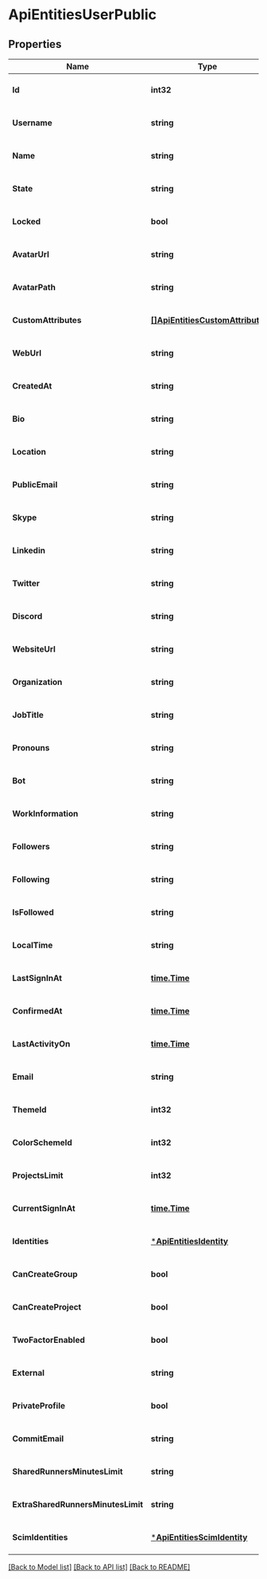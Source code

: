 # ApiEntitiesUserPublic

## Properties
Name | Type | Description | Notes
------------ | ------------- | ------------- | -------------
**Id** | **int32** |  | [optional] [default to null]
**Username** | **string** |  | [optional] [default to null]
**Name** | **string** |  | [optional] [default to null]
**State** | **string** |  | [optional] [default to null]
**Locked** | **bool** |  | [optional] [default to null]
**AvatarUrl** | **string** |  | [optional] [default to null]
**AvatarPath** | **string** |  | [optional] [default to null]
**CustomAttributes** | [**[]ApiEntitiesCustomAttribute**](API_Entities_CustomAttribute.md) |  | [optional] [default to null]
**WebUrl** | **string** |  | [optional] [default to null]
**CreatedAt** | **string** |  | [optional] [default to null]
**Bio** | **string** |  | [optional] [default to null]
**Location** | **string** |  | [optional] [default to null]
**PublicEmail** | **string** |  | [optional] [default to null]
**Skype** | **string** |  | [optional] [default to null]
**Linkedin** | **string** |  | [optional] [default to null]
**Twitter** | **string** |  | [optional] [default to null]
**Discord** | **string** |  | [optional] [default to null]
**WebsiteUrl** | **string** |  | [optional] [default to null]
**Organization** | **string** |  | [optional] [default to null]
**JobTitle** | **string** |  | [optional] [default to null]
**Pronouns** | **string** |  | [optional] [default to null]
**Bot** | **string** |  | [optional] [default to null]
**WorkInformation** | **string** |  | [optional] [default to null]
**Followers** | **string** |  | [optional] [default to null]
**Following** | **string** |  | [optional] [default to null]
**IsFollowed** | **string** |  | [optional] [default to null]
**LocalTime** | **string** |  | [optional] [default to null]
**LastSignInAt** | [**time.Time**](time.Time.md) |  | [optional] [default to null]
**ConfirmedAt** | [**time.Time**](time.Time.md) |  | [optional] [default to null]
**LastActivityOn** | [**time.Time**](time.Time.md) |  | [optional] [default to null]
**Email** | **string** |  | [optional] [default to null]
**ThemeId** | **int32** |  | [optional] [default to null]
**ColorSchemeId** | **int32** |  | [optional] [default to null]
**ProjectsLimit** | **int32** |  | [optional] [default to null]
**CurrentSignInAt** | [**time.Time**](time.Time.md) |  | [optional] [default to null]
**Identities** | [***ApiEntitiesIdentity**](API_Entities_Identity.md) |  | [optional] [default to null]
**CanCreateGroup** | **bool** |  | [optional] [default to null]
**CanCreateProject** | **bool** |  | [optional] [default to null]
**TwoFactorEnabled** | **bool** |  | [optional] [default to null]
**External** | **string** |  | [optional] [default to null]
**PrivateProfile** | **bool** |  | [optional] [default to null]
**CommitEmail** | **string** |  | [optional] [default to null]
**SharedRunnersMinutesLimit** | **string** |  | [optional] [default to null]
**ExtraSharedRunnersMinutesLimit** | **string** |  | [optional] [default to null]
**ScimIdentities** | [***ApiEntitiesScimIdentity**](API_Entities_ScimIdentity.md) |  | [optional] [default to null]

[[Back to Model list]](../README.md#documentation-for-models) [[Back to API list]](../README.md#documentation-for-api-endpoints) [[Back to README]](../README.md)


